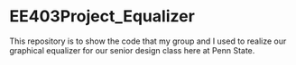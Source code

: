 # EE403Project_Equalizer
This repository is to show the code that my group and I used to realize our graphical equalizer for our senior design class here at Penn State. 


